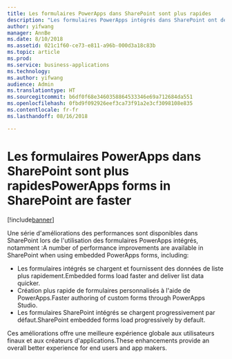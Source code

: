 ```yaml
---
title: Les formulaires PowerApps dans SharePoint sont plus rapides
description: "Les formulaires PowerApps intégrés dans SharePoint ont des performances supérieures pour les utilisateurs finaux et les créateurs d'applications"
author: yifwang
manager: AnnBe
ms.date: 8/10/2018
ms.assetid: 021c1f60-ce73-e811-a96b-000d3a18c83b
ms.topic: article
ms.prod: 
ms.service: business-applications
ms.technology: 
ms.author: yifwang
audience: Admin
ms.translationtype: HT
ms.sourcegitcommit: b6df0f68e3460358864533346e69a712684da551
ms.openlocfilehash: 0fbd9f092926eef3ca73f91a2e3cf3098108e835
ms.contentlocale: fr-fr
ms.lasthandoff: 08/16/2018

---
```

# <a name="powerapps-forms-in-sharepoint-are-faster"></a><span data-ttu-id="421b3-103">Les formulaires PowerApps dans SharePoint sont plus rapides</span><span class="sxs-lookup"><span data-stu-id="421b3-103">PowerApps forms in SharePoint are faster</span></span>


[!include[banner](../../includes/banner.md)]

<span data-ttu-id="421b3-104">Une série d'améliorations des performances sont disponibles dans SharePoint lors de l'utilisation des formulaires PowerApps intégrés, notamment :</span><span class="sxs-lookup"><span data-stu-id="421b3-104">A number of performance improvements are available in SharePoint when using embedded PowerApps forms, including:</span></span>

- <span data-ttu-id="421b3-105">Les formulaires intégrés se chargent et fournissent des données de liste plus rapidement.</span><span class="sxs-lookup"><span data-stu-id="421b3-105">Embedded forms load faster and deliver list data quicker.</span></span>
- <span data-ttu-id="421b3-106">Création plus rapide de formulaires personnalisés à l'aide de PowerApps.</span><span class="sxs-lookup"><span data-stu-id="421b3-106">Faster authoring of custom forms through PowerApps Studio.</span></span>
- <span data-ttu-id="421b3-107">Les formulaires SharePoint intégrés se chargent progressivement par défaut.</span><span class="sxs-lookup"><span data-stu-id="421b3-107">SharePoint embedded forms load progressively by default.</span></span>

<span data-ttu-id="421b3-108">Ces améliorations offre une meilleure expérience globale aux utilisateurs finaux et aux créateurs d'applications.</span><span class="sxs-lookup"><span data-stu-id="421b3-108">These enhancements provide an overall better experience for end users and app makers.</span></span>


